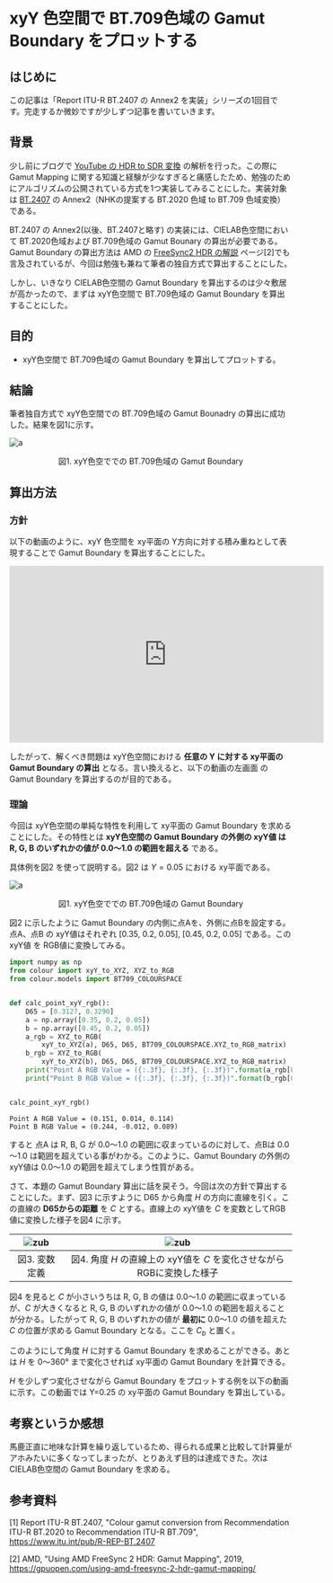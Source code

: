 # xyY 色空間で BT.709色域の Gamut Boundary をプロットする

## はじめに

この記事は「Report ITU-R BT.2407 の Annex2 を実装」シリーズの1回目です。完走するか微妙ですが少しずつ記事を書いていきます。

## 背景

少し前にブログで [YouTube の HDR to SDR 変換](https://trev16.hatenablog.com/entry/2019/11/19/220840) の解析を行った。この際に Gamut Mapping に関する知識と経験が少なすぎると痛感したため、勉強のためにアルゴリズムの公開されている方式を1つ実装してみることにした。実装対象は [BT.2407](https://www.itu.int/pub/R-REP-BT.2407) の Annex2（NHKの提案する BT.2020 色域 to BT.709 色域変換）である。

BT.2407 の Annex2(以後、BT.2407と略す) の実装には、CIELAB色空間において BT.2020色域および BT.709色域の Gamut Bounary の算出が必要である。Gamut Boundary の算出方法は AMD の [FreeSync2 HDR の解説](https://gpuopen.com/using-amd-freesync-2-hdr-gamut-mapping/) ページ[2]でも言及されているが、今回は勉強も兼ねて筆者の独自方式で算出することにした。

しかし、いきなり CIELAB色空間の Gamut Boundary を算出するのは少々敷居が高かったので、まずは xyY色空間で BT.709色域の Gamut Boundary を算出することにした。

## 目的

* xyY色空間で BT.709色域の Gamut Boundary を算出してプロットする。

## 結論

筆者独自方式で xyY色空間での BT.709色域の Gamut Bounadry の算出に成功した。結果を図1に示す。

![a](./blog_img/xyY_Color_Volume_color.png)
<div style="text-align: center;">図1. xyY色空ででの BT.709色域の Gamut Boundary</div>

## 算出方法

### 方針

以下の動画のように、xyY 色空間を xy平面の Y方向に対する積み重ねとして表現することで Gamut Boundary を算出することにした。

<iframe width="560" height="315" src="https://www.youtube.com/embed/qFgWx3EaBqE" frameborder="0" allow="accelerometer; autoplay; encrypted-media; gyroscope; picture-in-picture" allowfullscreen></iframe>

したがって、解くべき問題は xyY色空間における **任意の Y に対する xy平面の Gamut Boundary の算出** となる。言い換えると、以下の動画の左画面 の Gamut Boundary を算出するのが目的である。

### 理論

今回は xyY色空間の単純な特性を利用して xy平面の Gamut Boundary を求めることにした。その特性とは **xyY色空間の Gamut Boundary の外側の xyY値 は R, G, B のいずれかの値が 0.0～1.0 の範囲を超える** である。

具体例を図2 を使って説明する。図2 は $Y=0.05$ における xy平面である。

![a](./blog_img/Chromaticity_Diagram.png)
<div style="text-align: center;">図1. xyY色空ででの BT.709色域の Gamut Boundary</div>

図2 に示したように Gamut Boundary の内側に点Aを、外側に点Bを設定する。点A、点B の xyY値はそれぞれ [0.35, 0.2, 0.05], [0.45, 0.2, 0.05] である。この xyY値 を RGB値に変換してみる。

```python
import numpy as np
from colour import xyY_to_XYZ, XYZ_to_RGB
from colour.models import BT709_COLOURSPACE


def calc_point_xyY_rgb():
    D65 = [0.3127, 0.3290]
    a = np.array([0.35, 0.2, 0.05])
    b = np.array([0.45, 0.2, 0.05])
    a_rgb = XYZ_to_RGB(
        xyY_to_XYZ(a), D65, D65, BT709_COLOURSPACE.XYZ_to_RGB_matrix)
    b_rgb = XYZ_to_RGB(
        xyY_to_XYZ(b), D65, D65, BT709_COLOURSPACE.XYZ_to_RGB_matrix)
    print("Point A RGB Value = ({:.3f}, {:.3f}, {:.3f})".format(a_rgb[0], a_rgb[1], a_rgb[2]))
    print("Point B RGB Value = ({:.3f}, {:.3f}, {:.3f})".format(b_rgb[0], b_rgb[1], b_rgb[2]))


calc_point_xyY_rgb()
```

```text
Point A RGB Value = (0.151, 0.014, 0.114)
Point B RGB Value = (0.244, -0.012, 0.089)
```

すると 点A は R, B, G が 0.0～1.0 の範囲に収まっているのに対して、点Bは 0.0～1.0 は範囲を超えている事がわかる。このように、Gamut Boundary の外側の xyY値は 0.0～1.0 の範囲を超えてしまう性質がある。

さて、本題の Gamut Boundary 算出に話を戻そう。今回は次の方針で算出することにした。まず、図3 に示すように D65 から角度 $H$ の方向に直線を引く。この直線の **D65からの距離** を $C$ とする。直線上の xyY値を $C$ を変数としてRGB値に変換した様子を図4 に示す。

| ![zub](./blog_img/hennsuu.png) | ![zub](./blog_img/Y_0.25_H45.png)|
|:---:|:---:|
|図3. 変数定義|図4. 角度 $H$ の直線上の xyY値を $C$ を変化させながら RGBに変換した様子

図4 を見ると $C$ が小さいうちは R, G, B の値は 0.0～1.0 の範囲に収まっているが、$C$ が大きくなると R, G, B のいずれかの値が 0.0～1.0 の範囲を超えることが分かる。したがって R, G, B のいずれかの値が **最初に** 0.0～1.0 の値を超えた $C$ の位置が求める Gamut Boundary となる。ここを $C_b$ と置く。

このようにして角度 $H$ に対する Gamut Boundary を求めることができる。あとは $H$ を 0～360° まで変化させれば xy平面の Gamut Boundary を計算できる。

$H$ を少しずつ変化させながら Gamut Boundary をプロットする例を以下の動画に示す。この動画では Y=0.25 の xy平面の Gamut Boundary を算出している。

## 考察というか感想

馬鹿正直に地味な計算を繰り返しているため、得られる成果と比較して計算量がアホみたいに多くなってしまったが、とりあえず目的は達成できた。次は CIELAB色空間の Gamut Boundary を求める。

## 参考資料

[1] Report ITU-R BT.2407, "Colour gamut conversion from Recommendation ITU-R BT.2020 to
Recommendation ITU-R BT.709", https://www.itu.int/pub/R-REP-BT.2407

[2] AMD, "Using AMD FreeSync 2 HDR: Gamut Mapping", 2019, https://gpuopen.com/using-amd-freesync-2-hdr-gamut-mapping/